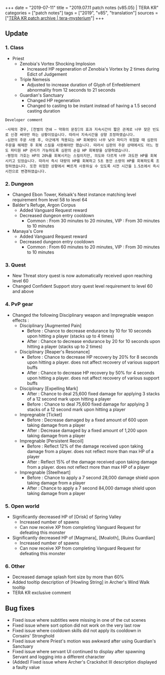 +++
date = "2019-07-11"
title = "2019.07.11 patch notes (v85.05) | TERA KR"
categories = ["patch notes"]
tags = ["2019", "v85", "translation"]
sources = ["[TERA KR patch archive | tera-mysterium](/ko/patch/2019/v85-05)"]
+++

## Update

### **1.** Class
- Priest
  - Zenobia's Vortex Shocking Implosion
    - Increased HP regeneration of Zenobia's Vortex by 2 times during Edict of Judgement
  - Triple Nemesis
    - Adjusted to increase duration of Glyph of Enfeeblement abnormality from 12 seconds to 21 seconds
  - Guardian's Sanctuary
    - Changed HP regeneration
    - Changed to casting to be instant instead of having a 1.5 second casting duration

```
Developer comment

-사제의 경우, [천벌의 연쇄 – 약화의 문장]의 효과 지속시간이 짧은 관계로 너무 잦은 빈도로 신경 써야만 하는 상황이었습니다. 따라서 지속시간을 상향 조정하였습니다.
-심판의 주문 사용 후, 아군에게 적용되는 HP 회복량이 너무 낮아 파티가 위험할 때 심판의 주문을 해제한 후 회복 스킬을 사용해야만 했습니다. 따라서 심판의 주문 상태에서도 어느 정도 파티원 HP 관리가 가능하도록 심판의 손길 HP 회복량을 상향하였습니다.
-평정의 가호는 HP의 20%를 회복시키는 스킬이지만, 의도와 다르게 너무 과도한 HP를 회복시키고 있었습니다. 따라서 즉시 대량의 HP를 회복하고 5초 동안 소량의 HP를 회복하도록 조정하였습니다. 또한 위험한 상황에서 빠르게 사용하실 수 있도록 시전 시간을 1.5초에서 즉시 시전으로 변경하였습니다.
```

### **2.** Dungeon
- Changed Ebon Tower, Kelsaik's Nest instance matching level requirement from level 58 to level 64
- Balder's Refuge, Argon Corpus
  - Added Vanguard Request reward
  - Decreased dungeon entry cooldown
    - Common : From 30 minutes to 20 minutes, VIP : From 30 minutes to 10 minutes
- Manaya's Core
  - Added Vanguard Request reward
  - Decreased dungeon entry cooldown
    - Common : From 60 minutes to 20 minutes, VIP : From 30 minutes to 10 minutes

### **3.** Quest
- New Threat story quest is now automatically received upon reaching level 60
- Changed Confident Support story quest level requirement to level 60 and above

### **4.** PvP gear
- Changed the following Disciplinary weapon and Impregnable weapon effects :
  - Disciplinary [Augmented Pain]
    - Before : Chance to decrease endurance by 10 for 10 seconds upon hitting a player (stacks up to 4 times)
    - After : Chance to decrease endurance by 20 for 10 seconds upon hitting a player (stacks up to 2 times)
  - Disciplinary [Reaper's Resonance]
    - Before : Chance to decrease HP recovery by 20% for 8 seconds upon hitting a player. does not affect recovery of various support buffs
    - After : Chance to decrease HP recovery by 50% for 4 seconds upon hitting a player. does not affect recovery of various support buffs
  - Disciplinary [Expelling Mark]
    - After : Chance to deal 25,600 fixed damage for applying 3 stacks of a 12 second mark upon hitting a player
    - Before : Chance to deal 75,600 fixed damage for applying 3 stacks of a 12 second mark upon hitting a player
  - Impregnable [Ticket]
    - Before : Decrease damaged by a fixed amount of 600 upon taking damage from a player
    - After : Decrease damaged by a fixed amount of 1,200 upon taking damage from a player
  - Impregnable [Persistent Recoil]
    - Before : Reflect 12% of the damage received upon taking damage from a player. does not reflect more than max HP of a player
    - After : Reflect 15% of the damage received upon taking damage from a player. does not reflect more than max HP of a player
  - Impregnable [Steelheart]
    - Before : Chance to apply a 7 second 28,000 damage shield upon taking damage from a player
    - After : Chance to apply a 7 second 84,000 damage shield upon taking damage from a player

### **5.** Open world
- Significantly decreased HP of [Orisk] of Spring Valley
  - Increased number of spawns
  - Can now receive XP from completing Vanguard Request for defeating this monster
- Significantly decreased HP of [Magmara], [Moaloth], [Ruins Guardian]
  - Increased number of spawns
  - Can now receive XP from completing Vanguard Request for defeating this monster

### **6.** Other
- Decreased damage splash font size by more than 60%
- Added tooltip description of [Howling String] in Archer's Wind Walk tooltip
- TERA KR exclusive comment

## Bug fixes

- Fixed issue where subtitles were missing in one of the cut scenes
- Fixed issue where sort option did not work on the very last row
- Fixed issue where cooldown skills did not apply its cooldown in Corsairs' Stronghold
- Fixed issue where Priest's motion was awkward after using Guardian's Sanctuary
- Fixed issue where servant UI continued to display after spawning Servant and logging into a different character
- (Added) Fixed issue where Archer's Crackshot III description displayed a faulty value
